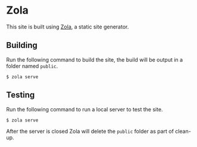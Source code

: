 # Zola
This site is built using [Zola](https://www.getzola.org/), a static site generator.

## Building
Run the following command to build the site, the build will be output in a folder named `public`.
```$
$ zola serve
```

## Testing
Run the following command to run a local server to test the site.
```$
$ zola serve
```
After the server is closed Zola will delete the `public` folder as part of clean-up.
